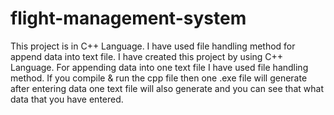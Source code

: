 # flight-management-system
This project is in C++ Language. I have used file handling method for append data into text file.
I have created this project by using C++ Language.
For appending data into one text file I have used file handling method.
If you compile & run the cpp file then one .exe file will generate after entering data one text file will 
also generate and you can see that what data that you have entered.
